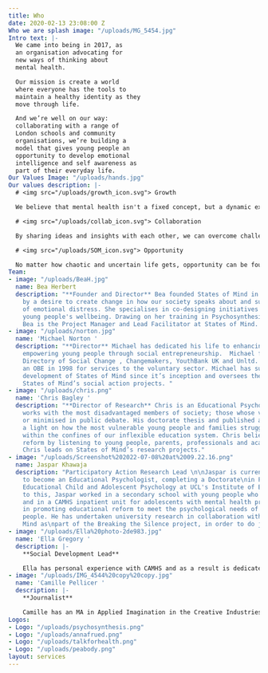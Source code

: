```yaml
---
title: Who
date: 2020-02-13 23:08:00 Z
Who we are splash image: "/uploads/MG_5454.jpg"
Intro text: |-
  We came into being in 2017, as
  an organisation advocating for
  new ways of thinking about
  mental health.

  Our mission is create a world
  where everyone has the tools to
  maintain a healthy identity as they
  move through life.

  And we’re well on our way:
  collaborating with a range of
  London schools and community
  organisations, we’re building a
  model that gives young people an
  opportunity to develop emotional
  intelligence and self awareness as
  part of their everyday life.
Our Values Image: "/uploads/hands.jpg"
Our values description: |-
  # <img src="/uploads/growth_icon.svg"> Growth

  We believe that mental health isn't a fixed concept, but a dynamic experience. And that it's shaped by the quality of our relationships with ourselves and the world. We reflect constantly on how we're doing and the impact we're having. We work steadily to evolve and share our progress as we go.

  # <img src="/uploads/collab_icon.svg"> Collaboration

  By sharing ideas and insights with each other, we can overcome challenges and find new ways forward. We tap into the vast and varied knowledge and experience available to us. We listen, ask questions, and elevate voices, to help shape new systems that support emotional and mental wellbeing.

  # <img src="/uploads/SOM_icon.svg"> Opportunity

  No matter how chaotic and uncertain life gets, opportunity can be found. We work to create spaces where meaning can rise from difficulty. So that we can bring hope to the lives of young people in our society, creating a future that values the beauty and complexity of the human experience.
Team:
- image: "/uploads/BeaH.jpg"
  name: Bea Herbert
  description: "**Founder and Director** Bea founded States of Mind in 2017, driven
    by a desire to create change in how our society speaks about and supports experiences
    of emotional distress. She specialises in co-designing initiatives that promote
    young people's wellbeing. Drawing on her training in Psychosynthesis Psychotherapy,
    Bea is the Project Manager and Lead Facilitator at States of Mind. "
- image: "/uploads/norton.jpg"
  name: 'Michael Norton '
  description: "**Director** Michael has dedicated his life to enhancing society and
    empowering young people through social entrepreneurship.  Michael founded the
    Directory of Social Change , Changemakers, YouthBank UK and Unltd. He received
    an OBE in 1998 for services to the voluntary sector. Michael has supported the
    development of States of Mind since it’s inception and oversees the delivery of
    States of Mind’s social action projects. "
- image: "/uploads/chris.png"
  name: 'Chris Bagley '
  description: "**Director of Research** Chris is an Educational Psychologist who
    works with the most disadvantaged members of society; those whose voices are ignored
    or minimised in public debate. His doctorate thesis and published articles shine
    a light on how the most vulnerable young people and families struggle to cope
    within the confines of our inflexible education system. Chris believes in promoting
    reform by listening to young people, parents, professionals and academic research.
    Chris leads on States of Mind’s research projects."
- image: "/uploads/Screenshot%202022-07-08%20at%2009.22.16.png"
  name: Jaspar Khawaja
  description: "Participatory Action Research Lead \n\nJaspar is currently training
    to become an Educational Psychologist, completing a Doctorate\nin Professional
    Educational Child and Adolescent Psychology at UCL's Institute of Education.\nPrior
    to this, Jaspar worked in a secondary school with young people who had experienced\ntrauma,
    and in a CAMHS inpatient unit for adolescents with mental health problems. Jaspar\nbelieves
    in promoting educational reform to meet the psychological needs of children and\nyoung
    people. He has undertaken university research in collaboration with States of
    Mind as\npart of the Breaking the Silence project, in order to do just that."
- image: "/uploads/Ella%20photo-2de983.jpg"
  name: 'Ella Gregory '
  description: |-
    **Social Development Lead**

    Ella has personal experience with CAMHS and as a result is dedicated to reforming approaches towards mental health. Ella is the co-creator of our new online course. She believes that transforming how we talk about and view our minds and feelings can influence the rest of our lives by helping us to connect, solve problems and thrive.
- image: "/uploads/IMG_4544%20copy%20copy.jpg"
  name: 'Camille Pellicer '
  description: |-
    **Journalist**

    Camille has an MA in Applied Imagination in the Creative Industries at Central Saint Martins. With a background in journalism, producing and directing, her work focuses on telling the story of the human experience. Camille produces creative content for States of Mind and connects with emerging young artists who connect with our values and mission.
Logos:
- Logo: "/uploads/psychosynthesis.png"
- Logo: "/uploads/annafrued.png"
- Logo: "/uploads/talkforhealth.png"
- Logo: "/uploads/peabody.png"
layout: services
---
```


